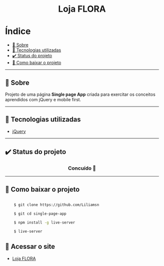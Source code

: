<h1 align="center">Loja FLORA</h1>

# Índice

  
  - [📜 Sobre](#-sobre)
  - [🔧 Tecnologias utilizadas](#-tecnologias-utilizadas)
  - [✔️ Status do projeto](#️-status-do-projeto)
  - [📕 Como baixar o projeto](#-como-baixar-o-projeto)

---

## 📜 Sobre

Projeto de uma página **Single page App** criada para exercitar os conceitos aprendidos com jQuery e mobile first.

---

## 🔧 Tecnologias utilizadas

- [jQuery](https://jquery.com/)

---

## ✔️ Status do projeto

<h3 align="center">Concuído 🚀</h3>

---
  
## 📕 Como baixar o projeto

```bash

    $ git clone https://github.com/Liliamsn

    $ git cd single-page-app

    $ npm install -g live-server

    $ live-server
```

## 📌 Acessar o site

- [Loja FLORA](https://lojaflora.netlify.app/)